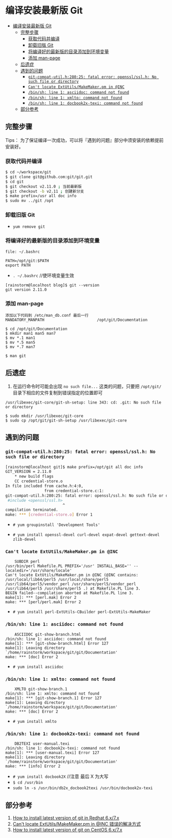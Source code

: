 # 编译安装最新版 Git

<!-- TOC -->

- [编译安装最新版 Git](#编译安装最新版-git)
    - [完整步骤](#完整步骤)
        - [获取代码并编译](#获取代码并编译)
        - [卸载旧版 Git](#卸载旧版-git)
        - [将编译好的最新版的目录添加到环境变量](#将编译好的最新版的目录添加到环境变量)
        - [添加 man-page](#添加-man-page)
    - [后遗症](#后遗症)
    - [遇到的问题](#遇到的问题)
        - [`git-compat-util.h:280:25: fatal error: openssl/ssl.h: No such file or directory`](#git-compat-utilh28025-fatal-error-opensslsslh-no-such-file-or-directory)
        - [`Can't locate ExtUtils/MakeMaker.pm in @INC`](#cant-locate-extutilsmakemakerpm-in-inc)
        - [`/bin/sh: line 1: asciidoc: command not found`](#binsh-line-1-asciidoc-command-not-found)
        - [`/bin/sh: line 1: xmlto: command not found`](#binsh-line-1-xmlto-command-not-found)
        - [`/bin/sh: line 1: docbook2x-texi: command not found`](#binsh-line-1-docbook2x-texi-command-not-found)
    - [部分参考](#部分参考)

<!-- /TOC -->

## 完整步骤

Tips： 为了保证编译一次成功，可以将『遇到的问题』部分中须安装的依赖提前安装好。

### 获取代码并编译

```bash
$ cd ~/workspace/git                     
$ git clone git@github.com:git/git.git
$ cd git
$ git checkout v2.11.0 ; 当前最新版
$ git checkout -b v2.11 ; 创建新分支
$ make prefix=/usr all doc info
$ sudo mv ../git /opt
```
### 卸载旧版 Git 

- `yum remove git`

### 将编译好的最新版的目录添加到环境变量

```
file: ~/.bashrc

PATH=/opt/git:$PATH
export PATH
```
- `. ~/.bashrc`  //使环境变量生效

```
[rainstorm@localhost blog]$ git --version
git version 2.11.0
```
### 添加 man-page

```
添加以下代码到 /etc/man_db.conf 最后一行
MANDATORY_MANPATH                       /opt/git/Documentation

$ cd /opt/git/Documentation
$ mkdir man1 man5 man7
$ mv *.1 man1
$ mv *.5 man5
$ mv *.7 man7

$ man git
```

## 后遗症

1. 在运行命令时可能会出现 `no such file...` 这类的问题，只要把 `/opt/git/` 目录下相应的文件复制到错误指定的位置即可

```
/usr/libexec/git-core/git-sh-setup: line 343: cd: .git: No such file or directory

$ sudo mkdir /usr/libexec/git-core
$ sudo cp /opt/git/git-sh-setup /usr/libexec/git-core
```

## 遇到的问题

### `git-compat-util.h:280:25: fatal error: openssl/ssl.h: No such file or directory`

```bash
[rainstorm@localhost git]$ make prefix=/opt/git all doc info
GIT_VERSION = 2.11.0
    * new build flags
    CC credential-store.o
In file included from cache.h:4:0,
                 from credential-store.c:1:
git-compat-util.h:280:25: fatal error: openssl/ssl.h: No such file or directory
 #include <openssl/ssl.h>
                         ^
compilation terminated.
make: *** [credential-store.o] Error 1

```

- `# yum groupinstall 'Development Tools'`

- `# yum install openssl-devel curl-devel expat-devel gettext-devel zlib-devel`

### `Can't locate ExtUtils/MakeMaker.pm in @INC`

```
    SUBDIR perl
/usr/bin/perl Makefile.PL PREFIX='/usr' INSTALL_BASE='' --localedir='/usr/share/locale'
Can't locate ExtUtils/MakeMaker.pm in @INC (@INC contains: /usr/local/lib64/perl5 /usr/local/share/perl5 /usr/lib64/perl5/vendor_perl /usr/share/perl5/vendor_perl /usr/lib64/perl5 /usr/share/perl5 .) at Makefile.PL line 3.
BEGIN failed--compilation aborted at Makefile.PL line 3.
make[1]: *** [perl.mak] Error 2
make: *** [perl/perl.mak] Error 2

```

- `# yum install perl-ExtUtils-CBuilder perl-ExtUtils-MakeMaker`

### `/bin/sh: line 1: asciidoc: command not found`

```
    ASCIIDOC git-show-branch.html
/bin/sh: line 1: asciidoc: command not found
make[1]: *** [git-show-branch.html] Error 127
make[1]: Leaving directory `/home/rainstorm/workspace/git/git/Documentation'
make: *** [doc] Error 2

```
- `# yum install asciidoc`

### `/bin/sh: line 1: xmlto: command not found`

```
    XMLTO git-show-branch.1
/bin/sh: line 1: xmlto: command not found
make[1]: *** [git-show-branch.1] Error 127
make[1]: Leaving directory `/home/rainstorm/workspace/git/git/Documentation'
make: *** [doc] Error 2

```
- `# yum install xmlto`

### `/bin/sh: line 1: docbook2x-texi: command not found`

```
    DB2TEXI user-manual.texi
/bin/sh: line 1: docbook2x-texi: command not found
make[1]: *** [user-manual.texi] Error 127
make[1]: Leaving directory `/home/rainstorm/workspace/git/git/Documentation'
make: *** [info] Error 2

```

- `# yum install docbook2X` //注意 最后 X 为大写
- `$ cd /usr/bin`
- `sudo ln -s /usr/bin/db2x_docbook2texi /usr/bin/docbook2x-texi`

## 部分参考

1. [How to install latest version of git in Redhat 6.x/7.x](http://stackoverflow.com/questions/32709471/how-to-install-latest-version-of-git-in-redhat-6-x-7-x)
1. [ Can't locate ExtUtils/MakeMaker.pm in @INC 错误的解决方式 ](http://blog.csdn.net/w87848608/article/details/13997271)
1. [How to install latest version of git on CentOS 6.x/7.x](http://stackoverflow.com/questions/21820715/how-to-install-latest-version-of-git-on-centos-6-x-7-x)